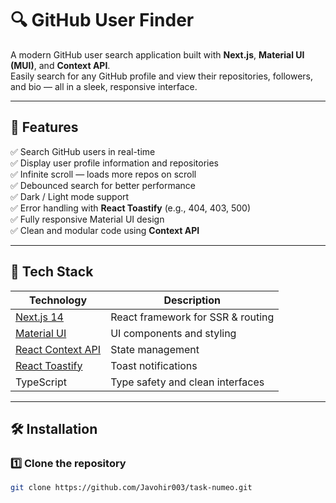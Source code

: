 # 🔍 GitHub User Finder

A modern GitHub user search application built with **Next.js**, **Material UI (MUI)**, and **Context API**.  
Easily search for any GitHub profile and view their repositories, followers, and bio — all in a sleek, responsive interface.

---

## 🚀 Features

✅ Search GitHub users in real-time  
✅ Display user profile information and repositories  
✅ Infinite scroll — loads more repos on scroll  
✅ Debounced search for better performance  
✅ Dark / Light mode support  
✅ Error handling with **React Toastify** (e.g., 404, 403, 500)  
✅ Fully responsive Material UI design  
✅ Clean and modular code using **Context API**

---

## 🧩 Tech Stack

| Technology | Description |
|-------------|-------------|
| [Next.js 14](https://nextjs.org/) | React framework for SSR & routing |
| [Material UI](https://mui.com/) | UI components and styling |
| [React Context API](https://react.dev/reference/react/useContext) | State management |
| [React Toastify](https://fkhadra.github.io/react-toastify/introduction) | Toast notifications |
| TypeScript | Type safety and clean interfaces |

---

## 🛠️ Installation

### 1️⃣ Clone the repository
```bash
git clone https://github.com/Javohir003/task-numeo.git

